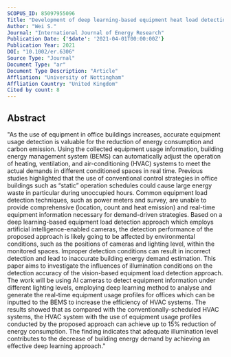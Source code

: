 ```yaml
---
SCOPUS_ID: 85097955096
Title: "Development of deep learning-based equipment heat load detection for energy demand estimation and investigation of the impact of illumination"
Author: "Wei S."
Journal: "International Journal of Energy Research"
Publication Date: {'$date': '2021-04-01T00:00:00Z'}
Publication Year: 2021
DOI: "10.1002/er.6306"
Source Type: "Journal"
Document Type: "ar"
Document Type Description: "Article"
Affliation: "University of Nottingham"
Affliation Country: "United Kingdom"
Cited by count: 8
---
```


## Abstract
"As the use of equipment in office buildings increases, accurate equipment usage detection is valuable for the reduction of energy consumption and carbon emission. Using the collected equipment usage information, building energy management system (BEMS) can automatically adjust the operation of heating, ventilation, and air-conditioning (HVAC) systems to meet the actual demands in different conditioned spaces in real time. Previous studies highlighted that the use of conventional control strategies in office buildings such as “static” operation schedules could cause large energy waste in particular during unoccupied hours. Common equipment load detection techniques, such as power meters and survey, are unable to provide comprehensive (location, count and heat emission) and real-time equipment information necessary for demand-driven strategies. Based on a deep learning-based equipment load detection approach which employs artificial intelligence-enabled cameras, the detection performance of the proposed approach is likely going to be affected by environmental conditions, such as the positions of cameras and lighting level, within the monitored spaces. Improper detection conditions can result in incorrect detection and lead to inaccurate building energy demand estimation. This paper aims to investigate the influences of illumination conditions on the detection accuracy of the vision-based equipment load detection approach. The work will be using AI cameras to detect equipment information under different lighting levels, employing deep learning method to analyse and generate the real-time equipment usage profiles for offices which can be inputted to the BEMS to increase the efficiency of HVAC systems. The results showed that as compared with the conventionally-scheduled HVAC systems, the HVAC system with the use of equipment usage profiles conducted by the proposed approach can achieve up to 15% reduction of energy consumption. The finding indicates that adequate illumination level contributes to the decrease of building energy demand by achieving an effective deep learning approach."
